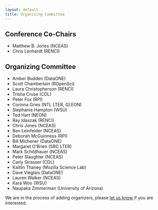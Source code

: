 ```yaml
---
layout: default
title: Organizing Committee
---
```


## Conference Co-Chairs
- Matthew B. Jones (NCEAS)
- Chris Lenhardt (RENCI)

## Organizing Committee
- Amber Budden (DataONE)
- Scott Chamberlain (ROpenSci)
- Laura Christopherson (RENCI)
- Trisha Cruse (CDL)
- Peter Fox (RPI)
- Corinna Gries (NTL LTER, GLEON)
- Stephanie Hampton (WSU)
- Ted Hart (NEON)
- Ray Idaszak (RENCI)
- Chris Jones (NCEAS)
- Ben Leinfelder (NCEAS)
- Deborah McGuinness (RPI)
- Bill Michener (DataONE)
- Margaret O'Brien (SBC LTER)
- Mark Schildhauer (NCEAS)
- Peter Slaughter (NCEAS)
- Carly Strasser (CDL)
- Kaitlin Thaney (Mozilla Science Lab)
- Dave Vieglais (DataONE)
- Lauren Walker (NCEAS)
- Kara Woo (WSU)
- Naupaka Zimmerman (University of Arizona)

We are in the process of adding organizers, please <a href="mailto:codefest@nceas.ucsb.edu">let us know </a> if you are interested. 

